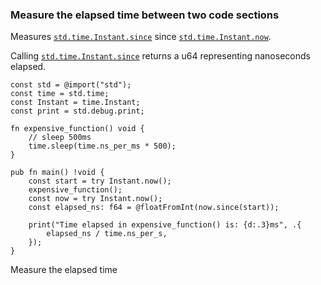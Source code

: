 ### Measure the elapsed time between two code sections

Measures [`std.time.Instant.since`] since [`std.time.Instant.now`].

Calling [`std.time.Instant.since`] returns a u64 representing nanoseconds elapsed.

```zig
const std = @import("std");
const time = std.time;
const Instant = time.Instant;
const print = std.debug.print;

fn expensive_function() void {
    // sleep 500ms
    time.sleep(time.ns_per_ms * 500);
}

pub fn main() !void {
    const start = try Instant.now();
    expensive_function();
    const now = try Instant.now();
    const elapsed_ns: f64 = @floatFromInt(now.since(start));

    print("Time elapsed in expensive_function() is: {d:.3}ms", .{
        elapsed_ns / time.ns_per_s,
    });
}
```

[`std.time.ns_per_s`]: https://ziglang.org/documentation/master/std/#A;std:time.ns_per_s
[`std.time.Instant.since`]: https://ziglang.org/documentation/master/std/#A;std:time.Instant.since
[`std.time.Instant.now`]: https://ziglang.org/documentation/master/std/#A;std:time.Instant.now
[`std.time.Instant`]:https://ziglang.org/documentation/master/std/#A;std:time.Instant
 Measure the elapsed time
